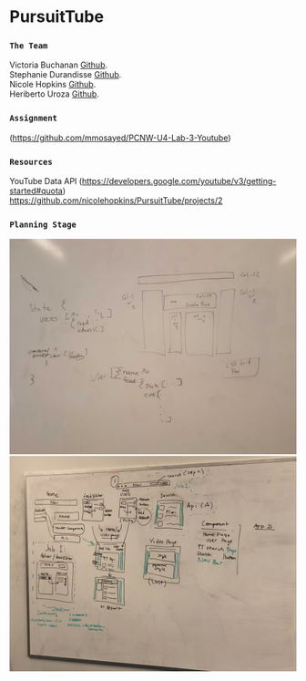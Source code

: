 # PursuitTube

### `The Team` ###

Victoria Buchanan [Github](https://github.com/VictoriaBuchanan27). <br/>
Stephanie Durandisse [Github](https://github.com/sdurandisse3). <br/>
Nicole Hopkins [Github](https://github.com/nicolehopkins). <br/>
Heriberto Uroza [Github](https://github.com/HeribertoUroza). <br/>

### `Assignment` ###
(https://github.com/mmosayed/PCNW-U4-Lab-3-Youtube)

### `Resources` ###
YouTube Data API (https://developers.google.com/youtube/v3/getting-started#quota) <br/>
https://github.com/nicolehopkins/PursuitTube/projects/2 <br/>

### `Planning Stage` ###
<img src='/images/Layout_1.jpg'>
<img src='/images/Layout.jpg'>

